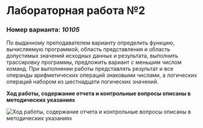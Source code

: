# Лабораторная работа №2
### Номер варианта: _10105_
По выданному преподавателем варианту определить функцию, вычисляемую программой, область представления и область допустимых значений исходных данных и результата, выполнить трассировку программы, предложить вариант с меньшим числом команд. При выполнении работы представлять результат и все операнды арифметических операций знаковыми числами, а логических операций набором из шестнадцати логических значений.

__Ход работы, содержание отчета и контрольные вопросы описаны в методических указаниях__

![__Ход работы, содержание отчета и контрольные вопросы описаны в методических указаниях__](https://github.com/karillisa/OPD/blob/master/Semester%201/Laboratory%20work%202/01.png)
